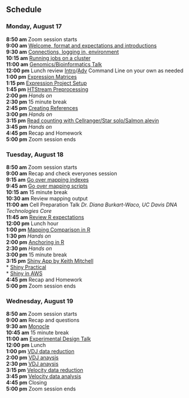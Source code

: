 ## Schedule

### Monday, August 17

**8:50 am**  Zoom session starts    
**9:00 am**  [Welcome, format and expectations and introductions](welcome)    
**9:30 am**  [Connections, logging in, environment](../prerequisites/cli/logging-in)  
**10:15 am**  [Running jobs on a cluster](../prerequisites/cli/cluster)      
**11:00 am**  [Genomics/Bioinformatics Talk](https://raw.githubusercontent.com/ucdavis-bioinformatics-training/ucdavis-bioinformatics-training.presentations/master/genomics/Genomics_a_perspective_May_2020.pdf)  
**12:00 pm** Lunch review [Intro](../prerequisites/cli/command-line-intro)/[Adv](../prerequisites/cli/advanced-command-line) Command Line on your own as needed     
**1:00 pm**   [Expression Matrices](../data_reduction/Expression_Matrix)  
**1:15 pm**  [Expression Project Setup](../data_reduction/project_setup_counting)  
**1:45 pm**  [HTStream Preprocessing](../data_reduction/scrna_htstream)  
**2:00 pm**  _Hands on_  
**2:30 pm**  15 minute break  
**2:45 pm**  [Creating References](../data_reduction/scMapping)    
**3:00 pm**  _Hands on_  
**3:15 pm** [Read counting with Cellranger/Star solo/Salmon alevin](../data_reduction/scMapping)    
**3:45 pm** _Hands on_  
**4:45 pm**  Recap and Homework     
**5:00 pm**  Zoom session ends      

### Tuesday, August 18

**8:50 am**  Zoom session starts  
**9:00 am**  Recap and check everyones session   
**9:15 am**  [Go over mapping indexes](../data_reduction/scMapping)   
**9:45 am**  [Go over mapping scripts](../data_reduction/scMapping)   
**10:15 am**  15 minute break    
**10:30 am**  Review mapping output     
**11:00 am**  Cell Preparation Talk _Dr. Diana Burkart-Waco, UC Davis DNA Technologies Core_  
**11:45 am**  [Review R expectations](../data_analysis/scrna_analysis_prepare)    
**12:00 pm**  Lunch hour      
**1:00 pm**  [Mapping Comparison in R](../data_analysis/Mapping_Comparison_fixed)    
**1:30 pm**  _Hands on_    
**2:00 pm**  [Anchoring in R](../data_analysis/anchoring_fixed)    
**2:30 pm**  _Hands on_    
**3:00 pm**  15 minute break    
**3:15 pm**  [Shiny App by Keith Mitchell](../data_analysis/shiny_app_install)     
        *   [Shiny Practical](../data_analysis/shiny_practical)    
        *   [Shiny in AWS](../data_analysis/shiny_on_aws)    
**4:45 pm**  Recap and Homework    
**5:00 pm**  Zoom session ends   

### Wednesday, August 19

**8:50 am**  Zoom session starts  
**9:00 am**  Recap and questions  
**9:30 am**  [Monocle](../data_analysis/adv_scrnaseq_monocle_fixed)   
**10:45 am**  15 minute break  
**11:00 am**  [Experimental Design Talk](https://raw.githubusercontent.com/ucdavis-bioinformatics-training/ucdavis-bioinformatics-training.presentations/master/singlecell/scRNAseq-expDesign_May_2020.pdf)  
**12:00 pm**  Lunch     
**1:00 pm**  [VDJ data reduction](../data_reduction/VDJ)  
**2:00 pm**  [VDJ anaysis](../data_analysis/VDJ_Analysis_fixed)   
**2:30 pm**  [VDJ anaysis](../data_analysis/VDJ_Analysis_fixed)   
**3:15 pm**  [Velocity data reduction](../data_reduction/Velocyto)  
**3:45 pm**  [Velocity data analysis](../data_analysis/Velocyto_fixed)   
**4:45 pm**  Closing  
**5:00 pm**  Zoom session ends  

